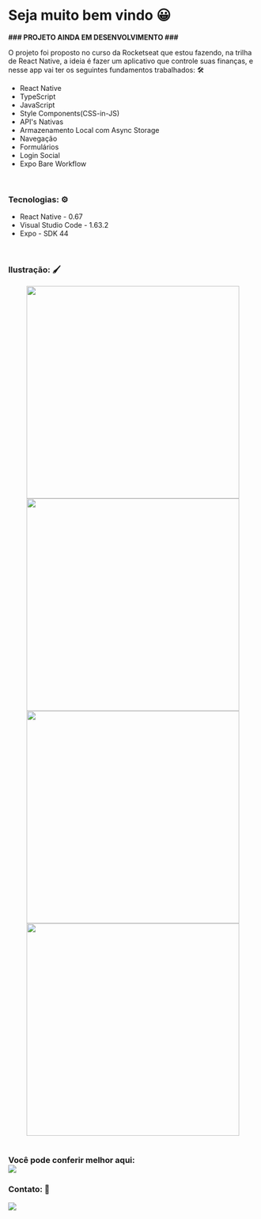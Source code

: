 <h1>Seja muito bem vindo 😀</h1>

<b> ### PROJETO AINDA EM DESENVOLVIMENTO ### </b>

<p>O projeto foi proposto no curso da Rocketseat que estou fazendo, na trilha de React Native, a ideia é fazer um aplicativo que controle suas finanças, e nesse app vai ter os seguintes fundamentos trabalhados: 🛠</p>

<div>
    <ul>
      <li>React Native</li>
      <li>TypeScript</li>
      <li>JavaScript</li>
      <li>Style Components(CSS-in-JS)</li>
      <li>API's Nativas</li>
      <li>Armazenamento Local com Async Storage</li>
      <li>Navegação</li>
      <li>Formulários</li>
      <li>Login Social</li>
      <li>Expo Bare Workflow</li>
    <ul>
</div>

<br>

<h3>Tecnologias: ⚙</h3>
		
<div>

<ul>
	<li>React Native - 0.67</li>
	<li>Visual Studio Code - 1.63.2</li>
	<li>Expo - SDK 44</li>
<ul>
			
			
</div>
		 
<br>

<h3>Ilustração: 🖌</h3>
        
<div align = "center">
    <img src ="https://user-images.githubusercontent.com/69989716/155813302-06ac6b4a-6dc6-4b6f-83f4-29fd78df4c21.png" height="430px" />
    <img src ="https://user-images.githubusercontent.com/69989716/155813403-0171a0fc-0a10-41c7-9d2a-a3eb4d2145cf.png" height="430px" />
    <img src ="https://user-images.githubusercontent.com/69989716/155813441-cf8615ce-3b35-460f-a060-3ce8cba7ce63.png" height="430px" />
    <img src ="https://user-images.githubusercontent.com/69989716/155813456-b19119bf-09cb-4f7b-b894-c6176ea6486e.png" height="430px" /> 
</div> 

<br>

<h3>
    Você pode conferir melhor aqui:<br>
            <a href="https://www.figma.com/file/eBevg4kACzdPuJ6KdiiZ8Q/GoFinances-Ignite-(Copy)?node-id=39329%3A1524" target="_blank"><img src="https://img.shields.io/badge/figma-%23F24E1E.svg?style=for-the-badge&logo=figma&logoColor=white"></a>
</h3>

<h3>Contato: 🔗</h3>
<div>
    <a href="https://www.linkedin.com/in/coutmilton/" target="_blank"><img src="https://img.shields.io/badge/LinkedIn-0077B5?style=for-the-badge&logo=linkedin&logoColor=white"></a>
</div>
        
        
        
        
        
        
        
        
        
        
        
        
